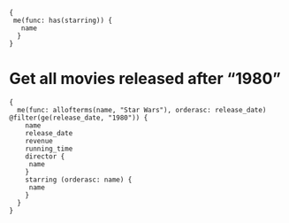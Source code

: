 ```dql
{
 me(func: has(starring)) {
   name
  }
}
```


# Get all movies released after “1980”
```dql  
{
  me(func: allofterms(name, "Star Wars"), orderasc: release_date) @filter(ge(release_date, "1980")) {
    name
    release_date
    revenue
    running_time
    director {
     name
    }
    starring (orderasc: name) {
     name
    }
  }
}
```
